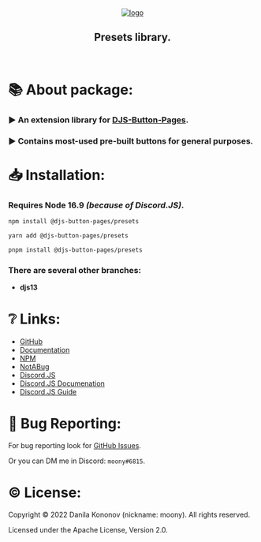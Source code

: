 <div align = "center">
    <br />
    <p>
        <a href = "https://i-moony.github.io/djs-button-pages/"><img src = "https://user-images.githubusercontent.com/80977522/174433134-54e6e9f6-b618-4d94-8552-5b5ba3c22a88.png" alt = "logo" /></a>
    </p>
    <h2>
        Presets library.
    </h2>
    <br />
</div>

# 📚 About package:
### ▶️ An extension library for [DJS-Button-Pages](https://www.npmjs.com/package/djs-button-pages).
### ▶️ Contains most-used pre-built buttons for general purposes.

# 📥 Installation:
### Requires Node **16.9** *(because of Discord.JS)*.

```bash
npm install @djs-button-pages/presets
```
```bash
yarn add @djs-button-pages/presets
```
```bash
pnpm install @djs-button-pages/presets
```

### There are several other branches:
- **djs13**

# ❔ Links:
* [GitHub](https://github.com/i-Moony/djs-button-pages)
* [Documentation](https://i-moony.github.io/djs-button-pages/)
* [NPM](https://www.npmjs.com/package/@djs-button-pages/presets)
* [NotABug](https://notabug.org/m00ny/djs-button-pages)
* [Discord.JS](https://discord.js.org/)
* [Discord.JS Documenation](https://discord.js.org/#/docs/)
* [Discord.JS Guide](https://discordjs.guide/)

# 🐛 Bug Reporting:
For bug reporting look for [GitHub Issues](https://github.com/i-Moony/djs-button-pages/issues).

Or you can DM me in Discord: `moony#6815`.

# © License:

Copyright © 2022 Danila Kononov (nickname: moony). All rights reserved.

Licensed under the Apache License, Version 2.0.